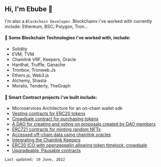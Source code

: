 ## Hi, I'm Ebube 👋

I'm also a `Blockchain Developer`.
Blockchains i've worked with currently include: Ethereum, BSC, Polygon, Tron...

#### 🔭 Some Blockchain Technologies i've worked with, include:
 -  Solidity
 -  EVM, TVM
 -  Chainlink VRF, Keepers, Oracle
 -  Hardhat, Truffle, Ganache
 -  Tronbox, Tronweb.Js
 -  Ethers.js, Web3.js
 -  Alchemy, Shasta
 -  Moralis, Tenderly, TheGraph

#### 🌱 Smart Contract projects i've built include:
* Microservices Architecture for an on-chain wallet sdk
* [Vesting contracts for ERC20 tokens](https://github.com/okorieebube/token-ico-v3/blob/main/contracts/TokenTimeLock.sol)
* [Crowdsale contract for purchasing tokens](https://github.com/okorieebube/token-ico-v3/blob/main/contracts/LinkTokenCrowdsale.sol)
* [A DAO for creating and voting on proposals created by DAO members](https://github.com/okorieebube/mars-dao)
* [ERC721 contracts for minting random NFTs](https://github.com/okorieebube/buildspace-nfts-contracts/blob/main/contracts/MyEpicNFT.sol)
* [Accessed off-chain data using chainlink oracles](https://github.com/okorieebube/chainlink-data-feeds/blob/main/contracts/PriceConsumer.sol)
* [Integrating the Chainlink Keepers](https://github.com/okorieebube/chainlink-data-feeds/blob/main/contracts/KeepersCounter.sol)
* [ERC20 ICO with openzeppelin allowing token timelock, crowdsale](https://github.com/okorieebube/olympusdao-fork-task)
* [Upgradeable, Pausable contracts](https://github.com/okorieebube/theia-protocol-challenge)


`Last updated: 19 June, 2022`